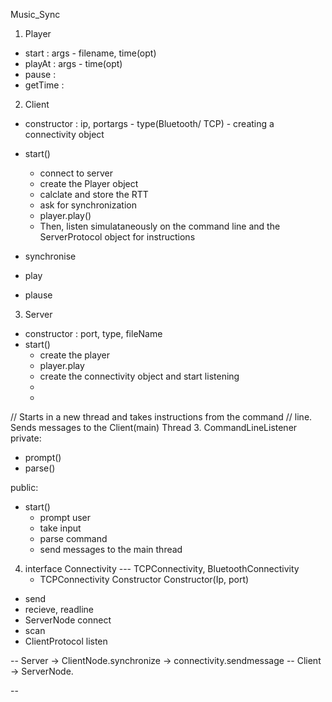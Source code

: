 Music_Sync

1. Player
- start : args - filename, time(opt)
- playAt  : args - time(opt)
- pause : 
- getTime : 


2. Client
- constructor : ip, portargs - type(Bluetooth/ TCP) - creating a connectivity object
- start()   
    - connect to server
    - create the Player object
    - calclate and store the RTT
    - ask for synchronization
    - player.play()
    - Then, listen simulataneously on the command line and the ServerProtocol object
      for instructions

- synchronise
- play
- plause



3. Server
- constructor : port, type, fileName
- start()
    - create the player
    - player.play
    - create the connectivity object and start listening
    - 
    - 







// Starts in a new thread and takes instructions from the command
// line. Sends messages to the Client(main) Thread
3. CommandLineListener
private:
- prompt()
- parse()

public:
- start()
    - prompt user
    - take input
    - parse command
    - send messages to the main thread

4. interface Connectivity --- TCPConnectivity, BluetoothConnectivity
   - TCPConnectivity
     Constructor
     Constructor(Ip, port)
- send
- recieve, readline
- ServerNode connect
- scan
- ClientProtocol listen 





-- Server -> ClientNode.synchronize -> connectivity.sendmessage
-- Client -> ServerNode.

-- 